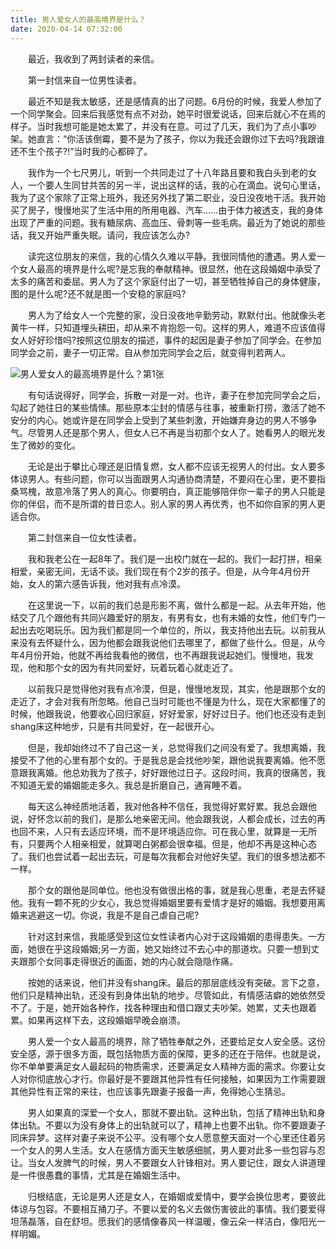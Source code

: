 ```yaml
---
title: 男人爱女人的最高境界是什么？
date: 2020-04-14 07:32:00
---
```




　　最近，我收到了两封读者的来信。

　　第一封信来自一位男性读者。

　　最近不知是我太敏感，还是感情真的出了问题。6月份的时候，我爱人参加了一个同学聚会。回来后我感觉有点不对劲，她平时很爱说话，回来后就心不在焉的样子。当时我想可能是她太累了，并没有在意。可过了几天，我们为了点小事吵架。她直言：“你活该倒霉，要不是为了孩子，你以为我还会跟你过下去吗?我跟谁还不生个孩子?!”当时我的心都碎了。

　　我作为一个七尺男儿，听到一个共同走过了十八年路且要和我白头到老的女人，一个要人生同甘共苦的另一半，说出这样的话，我的心在滴血。说句心里话，我为了这个家除了正常上班外，我还另外找了第二职业，没日没夜地干活。我开始买了房子，慢慢地买了生活中用的所用电器、汽车……由于体力被透支，我的身体出现了严重的问题。我有糖尿病、高血压、骨刺等一些毛病。最近为了她说的那些话，我又开始严重失眠。请问，我应该怎么办?

　　读完这位朋友的来信，我的心情久久难以平静。我很同情他的遭遇。男人爱一个女人最高的境界是什么呢?是忘我的奉献精神。很显然，他在这段婚姻中承受了太多的痛苦和委屈。男人为了这个家庭付出了一切，甚至牺牲掉自己的身体健康，图的是什么呢?还不就是图一个安稳的家庭吗?

　　男人为了给女人一个完整的家，没日没夜地辛勤劳动，默默付出。他就像头老黄牛一样，只知道埋头耕田，却从来不肯抱怨一句。这样的男人，难道不应该值得女人好好珍惜吗?按照这位朋友的描述，事件的起因是妻子参加了同学会。在参加同学会之前，妻子一切正常。自从参加完同学会之后，就变得判若两人。

![男人爱女人的最高境界是什么？第1张](/img/ff2b0d22f8a645dad927afd00862e686.jpg)

　　有句话说得好，同学会，拆散一对是一对。也许，妻子在参加完同学会之后，勾起了她往日的某些情愫。那些原本尘封的情感与往事，被重新打捞，激活了她不安分的内心。她或许是在同学会上受到了某些刺激，开始嫌弃身边的男人不够争气。尽管男人还是那个男人，但女人已不再是当初那个女人了。她看男人的眼光发生了微妙的变化。

　　无论是出于攀比心理还是旧情复燃，女人都不应该无视男人的付出。女人要多体谅男人。有些问题，你可以当面跟男人沟通协商清楚，不要闷在心里，更不要指桑骂槐，故意冷落了男人的真心。你要明白，真正能够陪伴你一辈子的男人只能是你的伴侣，而不是所谓的昔日恋人。别人家的男人再优秀，也不如你自家的男人更适合你。

　　第二封信来自一位女性读者。

　　我和我老公在一起8年了。我们是一出校门就在一起的。我们一起打拼，相亲相爱，亲密无间，无话不谈。我们现在有个2岁的孩子。但是，从今年4月份开始，女人的第六感告诉我，他对我有点冷漠。

　　在这里说一下，以前的我们总是形影不离，做什么都是一起。从去年开始，他结交了几个跟他有共同兴趣爱好的朋友，有男有女，也有未婚的女性，他们专门一起出去吃喝玩乐。因为我们都是同一个单位的，所以，我支持他出去玩。以前我从来没有去怀疑什么，因为他都会跟我说他们去哪里了，都做了些什么。但是，从今年4月份开始，他就不再给我看他的微信，也不再跟我说起她们。慢慢地，我发现，他和那个女的因为有共同爱好，玩着玩着心就走近了。

　　以前我只是觉得他对我有点冷漠，但是，慢慢地发现，其实，他是跟那个女的走近了，才会对我有所忽略。他自己当时可能也不懂是为什么，现在大家都懂了的时候，他跟我说，他要收心回归家庭，好好爱家，好好过日子。他们也还没有走到shang床这种地步，只是有共同爱好，在一起很开心。

　　但是，我却始终过不了自己这一关，总觉得我们之间没有爱了。我想离婚，我接受不了他的心里有那个女的。于是我总是会找他吵架，跟他说我要离婚。他不愿意跟我离婚。他总劝我为了孩子，好好跟他过日子。这段时间，我真的很痛苦，我不知道无爱的婚姻能走多久。我总是折磨自己，通宵睡不着。

　　每天这么神经质地活着，我对他各种不信任，我觉得好累好累。我总会跟他说，好怀念以前的我们，是那么地亲密无间。他会跟我说，人都会成长，过去的再也回不来，人只有去适应环境，而不是环境适应你。可在我心里，就算是一无所有，只要两个人相亲相爱，就算喝白粥都会很幸福。但是，他却不再是这种心态了。我们也尝试着一起出去玩，可是每次我都会对他好失望。我们的很多想法都不一样。

　　那个女的跟他是同单位。他也没有做很出格的事，就是我心思重，老是去怀疑他。我有一颗不死的少女心，我总觉得婚姻里要有爱情才是好的婚姻。我想要用离婚来逃避这一切。你说，我是不是自己虐自己呢?

　　针对这封来信，我能感受到这位女性读者内心对于这段婚姻的患得患失。一方面，她很在乎这段婚姻;另一方面，她又始终过不去心中的那道坎。只要一想到丈夫跟那个女同事走得很近的画面，她的内心就会隐隐作痛。

　　按她的话来说，他们并没有shang床。最后的那层底线没有突破。言下之意，他们只是精神出轨，还没有到身体出轨的地步。尽管如此，有情感洁癖的她依然受不了。于是，她开始各种作，找各种理由和借口跟丈夫吵架。她累，丈夫也跟着累。如果再这样下去，这段婚姻早晚会崩溃。

　　男人爱一个女人最高的境界，除了牺牲奉献之外，还要给足女人安全感。这份安全感，源于很多方面，既包括物质方面的保障，更多的还在于陪伴。也就是说，你不单单要满足女人最起码的物质需求，还要满足女人精神方面的需求。你要让女人对你彻底放心才行。你最好是不要跟其他异性有任何接触，如果因为工作需要跟其他异性有正常的来往，也应该事先跟妻子报备一声，免得她心生猜忌。

　　男人如果真的深爱一个女人，那就不要出轨。这种出轨，包括了精神出轨和身体出轨。不要以为没有身体上的出轨就可以了，精神上也要不出轨。你不要跟妻子同床异梦。这样对妻子来说不公平。没有哪个女人愿意整天面对一个心里还住着另一个女人的男人生活。女人在感情方面天生敏感细腻，男人要对此多一些包容与忍让。当女人发脾气的时候，男人不要跟女人针锋相对。男人要记住，跟女人讲道理是一件很愚蠢的事情，尤其是在婚姻生活中。

　　归根结底，无论是男人还是女人，在婚姻或爱情中，要学会换位思考，要彼此体谅与包容。不要相互捅刀子。不要以爱的名义去做伤害彼此的事情。我们要爱得坦荡磊落，自在舒坦。愿我们的感情像春风一样温暖，像云朵一样洁白，像阳光一样明媚。